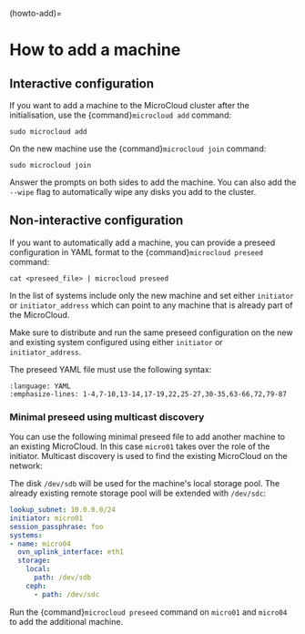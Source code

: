(howto-add)=
# How to add a machine
## Interactive configuration

If you want to add a machine to the MicroCloud cluster after the initialisation, use the {command}`microcloud add` command:

    sudo microcloud add

On the new machine use the {command}`microcloud join` command:

    sudo microcloud join

Answer the prompts on both sides to add the machine.
You can also add the `--wipe` flag to automatically wipe any disks you add to the cluster.

## Non-interactive configuration

If you want to automatically add a machine, you can provide a preseed configuration in YAML format to the {command}`microcloud preseed` command:

    cat <preseed_file> | microcloud preseed

In the list of systems include only the new machine and set either `initiator` or `initiator_address` which can point to any machine
that is already part of the MicroCloud.

Make sure to distribute and run the same preseed configuration on the new and existing system configured using either `initiator` or `initiator_address`.

The preseed YAML file must use the following syntax:

```{literalinclude} preseed.yaml
:language: YAML
:emphasize-lines: 1-4,7-10,13-14,17-19,22,25-27,30-35,63-66,72,79-87
```

### Minimal preseed using multicast discovery

You can use the following minimal preseed file to add another machine to an existing MicroCloud.
In this case `micro01` takes over the role of the initiator.
Multicast discovery is used to find the existing MicroCloud on the network:

The disk `/dev/sdb` will be used for the machine's local storage pool.
The already existing remote storage pool will be extended with `/dev/sdc`:

```yaml
lookup_subnet: 10.0.0.0/24
initiator: micro01
session_passphrase: foo
systems:
- name: micro04
  ovn_uplink_interface: eth1
  storage:
    local:
      path: /dev/sdb
    ceph:
      - path: /dev/sdc
```

Run the {command}`microcloud preseed` command on `micro01` and `micro04` to add the additional machine.

